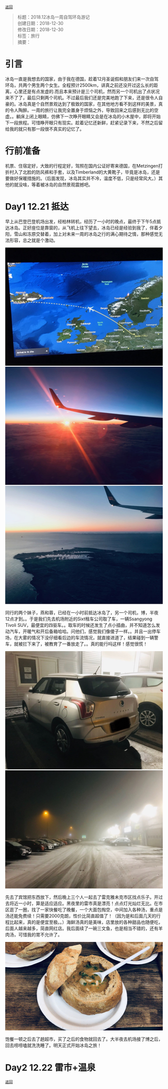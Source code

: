 [`返回`](README.md)

> 标题：2018.12冰岛一周自驾环岛游记  
> 创建日期：2018-12-30   
> 修改日期：2018-12-30   
> 标签：旅行   
> 摘要：

# 引言
冰岛一直是我想去的国家，由于我在德国，趁着12月圣诞假和朋友们来一次自驾环岛，共两个男生两个女生。全程预计2500km，讲真之前还没开过这么长的距离，心里还是有点发虚的.而且本来预计是三个司机，然而另一个司机出了点状况来不了了，最后只剩两个司机。不过最后我们还是完美地跑了下来，还是很令人自豪的。冰岛真是个自然景观达到了极致的国家，在其他地方看不到这样的美景，真的令人陶醉。一周的旅行让我完全置身于烦恼之外，导致回来之后感到无比的空虚。。躺床上闭上眼睛，仿佛下一次睁开眼睛又会是在冰岛的小木屋中，即将开始下一段旅程。可惜睁开眼只有现实。趁着记忆还新鲜，赶紧记录下来，不然之后留给我的就只有那一段很不真实的记忆了。

# 行前准备
机票、住宿定好，大致的行程定好，驾照在国内公证好寄来德国，在Metzingen打折村入了北脸的防风裤和手套，以及Timberland的大黄靴子，毕竟是冰岛，还是要做好保暖措施的。（后面发现，冰岛其实并不冷，温度不低，只是经常风大。）其他的就没啥，等着被冰岛的自然景观震撼吧。

# Day1 12.21 抵达
早上从巴登巴登机场出发，经柏林转机，经历了一小时的晚点，最终于下午5点抵达冰岛。正好座位是靠窗的，从飞机上往下望去，冰岛已经是经验到我了，伴着夕阳，雪山和冻原交替着，加上对未来一周的冰岛之行的满心期待之情，那种感觉无法形容，总之就是个激动。

![柏林飞往冰岛](Pictures/20181230_冰岛一周自驾环岛游记/1-1.jpg)  
![飞机上的夕阳](Pictures/20181230_冰岛一周自驾环岛游记/1-2.jpg)  
![飞机上俯瞰冰岛](Pictures/20181230_冰岛一周自驾环岛游记/1-3.jpg)  

同行的两个妹子，燕和蓉，已经在一小时前抵达冰岛了，另一个司机，博，半夜12点才到。。于是我们先去机场附近的Sixt租车公司取了车，一辆Ssangyong Tivoli SUV，最便宜的四驱车。。取车的时候还发生了点小插曲，并不知道怎么发动汽车，开暖气和开后备箱哈哈。问他们，感觉我们像傻子一样。。并且一出停车场，在大雾的情况下没仔细看后边的车流情况，就直接进道了，结果碰到一辆警车，就被拦下来了，被教育了一番放走了。。真的能行吗这样！感觉很慌！

![即将陪伴我们一周的爱车](Pictures/20181230_冰岛一周自驾环岛游记/1-4.jpg)  
![黑夜里的大雾](Pictures/20181230_冰岛一周自驾环岛游记/1-5.jpg)  

先去了宾馆把东西放下，然后晚上三个人一起去了雷克雅未克市区找点乐子。开过去将近一小时，算是适应适应。黑夜里的雷市真是漂亮！点点灯光灿烂无比。在市区逛了一圈，找了一家快餐吃了晚餐，一个大面包掏空，中间加入各种汤，重点是汤还能免费续！只需要2000克朗，性价比简直超值了！（因为是和后面几天的行程比起来，真的是便宜至极。。）海鲜汤真的是美味，店里放的各种甜品也随便吃，后面人越来越多，简直网红店。我后面续了一碗三文鱼，也是相当不错的，还有羊肉汤，可惜我的胃不允许了。

![海鲜汤面包快餐](Pictures/20181230_冰岛一周自驾环岛游记/1-6.jpg)  

饱餐一顿之后去了趟超市，买了之后的食物就回去了。大半夜去机场接了博之后，回去唠唠嗑就洗洗睡了。明天正式开始冰岛之旅！

# Day2 12.22 雷市+温泉


[`返回`](README.md)  